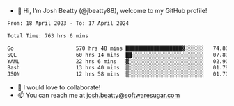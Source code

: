- 👋 Hi, I’m Josh Beatty (@jbeatty88), welcome to my GitHub profile!

<!--START_SECTION:waka-->

```txt
From: 18 April 2023 - To: 17 April 2024

Total Time: 763 hrs 6 mins

Go                    570 hrs 48 mins ██████████████████▓░░░░░░   74.80 %
SQL                   60 hrs 14 mins  ██░░░░░░░░░░░░░░░░░░░░░░░   07.89 %
YAML                  22 hrs 6 mins   ▓░░░░░░░░░░░░░░░░░░░░░░░░   02.90 %
Bash                  13 hrs 40 mins  ▒░░░░░░░░░░░░░░░░░░░░░░░░   01.79 %
JSON                  12 hrs 58 mins  ▒░░░░░░░░░░░░░░░░░░░░░░░░   01.70 %
```

<!--END_SECTION:waka-->

- 💞️ I would love to collaborate!
- 📫 You can reach me at josh.beatty@softwaresugar.com

<!---
jbeatty88/jbeatty88 is a ✨ special ✨ repository because its `README.md` (this file) appears on your GitHub profile.
You can click the Preview link to take a look at your changes.
--->

